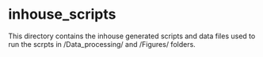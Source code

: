 # inhouse_scripts
This directory contains the inhouse generated scripts and data files used to run the scrpts in /Data_processing/ and /Figures/ folders. 
